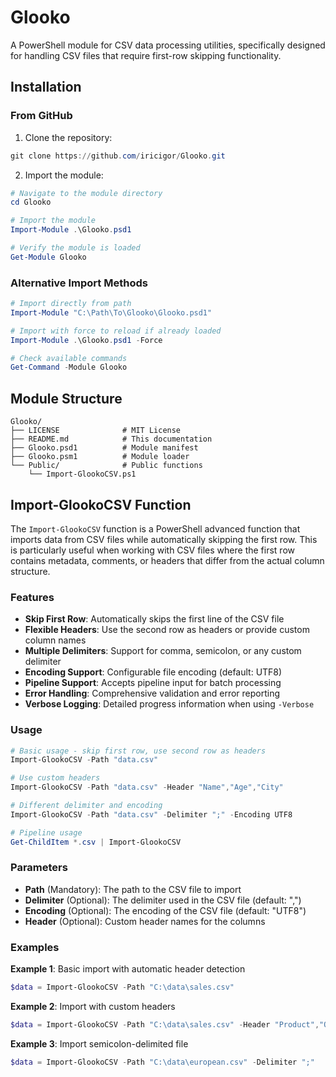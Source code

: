 # Glooko

A PowerShell module for CSV data processing utilities, specifically designed for handling CSV files that require first-row skipping functionality.

## Installation

### From GitHub

1. Clone the repository:
```powershell
git clone https://github.com/iricigor/Glooko.git
```

2. Import the module:
```powershell
# Navigate to the module directory
cd Glooko

# Import the module
Import-Module .\Glooko.psd1

# Verify the module is loaded
Get-Module Glooko
```

### Alternative Import Methods

```powershell
# Import directly from path
Import-Module "C:\Path\To\Glooko\Glooko.psd1"

# Import with force to reload if already loaded
Import-Module .\Glooko.psd1 -Force

# Check available commands
Get-Command -Module Glooko
```

## Module Structure

```
Glooko/
├── LICENSE              # MIT License
├── README.md            # This documentation
├── Glooko.psd1          # Module manifest
├── Glooko.psm1          # Module loader
└── Public/              # Public functions
    └── Import-GlookoCSV.ps1
```

## Import-GlookoCSV Function

The `Import-GlookoCSV` function is a PowerShell advanced function that imports data from CSV files while automatically skipping the first row. This is particularly useful when working with CSV files where the first row contains metadata, comments, or headers that differ from the actual column structure.

### Features

- **Skip First Row**: Automatically skips the first line of the CSV file
- **Flexible Headers**: Use the second row as headers or provide custom column names
- **Multiple Delimiters**: Support for comma, semicolon, or any custom delimiter
- **Encoding Support**: Configurable file encoding (default: UTF8)
- **Pipeline Support**: Accepts pipeline input for batch processing
- **Error Handling**: Comprehensive validation and error reporting
- **Verbose Logging**: Detailed progress information when using `-Verbose`

### Usage

```powershell
# Basic usage - skip first row, use second row as headers
Import-GlookoCSV -Path "data.csv"

# Use custom headers
Import-GlookoCSV -Path "data.csv" -Header "Name","Age","City"

# Different delimiter and encoding
Import-GlookoCSV -Path "data.csv" -Delimiter ";" -Encoding UTF8

# Pipeline usage
Get-ChildItem *.csv | Import-GlookoCSV
```

### Parameters

- **Path** (Mandatory): The path to the CSV file to import
- **Delimiter** (Optional): The delimiter used in the CSV file (default: ",")
- **Encoding** (Optional): The encoding of the CSV file (default: "UTF8")
- **Header** (Optional): Custom header names for the columns

### Examples

**Example 1**: Basic import with automatic header detection
```powershell
$data = Import-GlookoCSV -Path "C:\data\sales.csv"
```

**Example 2**: Import with custom headers
```powershell
$data = Import-GlookoCSV -Path "C:\data\sales.csv" -Header "Product","Quantity","Revenue"
```

**Example 3**: Import semicolon-delimited file
```powershell
$data = Import-GlookoCSV -Path "C:\data\european.csv" -Delimiter ";"
```